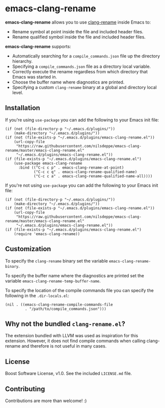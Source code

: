 # emacs-clang-rename

**emacs-clang-rename** allows you to use
[clang-rename](https://clang.llvm.org/extra/clang-rename.html) inside Emacs to:
- Rename symbol at point inside the file and included header files.
- Rename qualified symbol inside the file and included header files.

**emacs-clang-rename** supports:
- Automatically searching for a `compile_commands.json` file up the directory
  hierarchy.
- Specifying a `compile_commands.json` file as a directory local variable.
- Correctly execute the rename regardless from which directory that Emacs was
  started in.
- Choose the buffer name where diagnostics are printed.
- Specifying a custom `clang-rename` binary at a global and directory local
  level.

## Installation

If you're using `use-package` you can add the following to your Emacs init file:
```
(if (not (file-directory-p "~/.emacs.d/plugins/"))
    (make-directory "~/.emacs.d/plugins/"))
(if (not (file-exists-p "~/.emacs.d/plugins/emacs-clang-rename.el"))
    (url-copy-file
     "https://raw.githubusercontent.com/nilsdeppe/emacs-clang-rename/master/emacs-clang-rename.el"
     "~/.emacs.d/plugins/emacs-clang-rename.el"))
(if (file-exists-p "~/.emacs.d/plugins/emacs-clang-rename.el")
    (use-package emacs-clang-rename
      :bind (("C-c c p" . emacs-clang-rename-at-point)
             ("C-c c q" . emacs-clang-rename-qualified-name)
             ("C-c c a" . emacs-clang-rename-qualified-name-all))))
```

If you're not using `use-package` you can add the following to your Emacs init
file:
```
(if (not (file-directory-p "~/.emacs.d/plugins/"))
    (make-directory "~/.emacs.d/plugins/"))
(if (not (file-exists-p "~/.emacs.d/plugins/emacs-clang-rename.el"))
    (url-copy-file
     "https://raw.githubusercontent.com/nilsdeppe/emacs-clang-rename/master/emacs-clang-rename.el"
     "~/.emacs.d/plugins/emacs-clang-rename.el"))
(if (file-exists-p "~/.emacs.d/plugins/emacs-clang-rename.el")
    (require 'emacs-clang-rename))
```

## Customization

To specify the `clang-rename` binary set the variable
`emacs-clang-rename-binary`.

To specify the buffer name where the diagnostics are printed set the variable
`emacs-clang-rename-temp-buffer-name`.

To specify the location of the compile commands file you can specify the
following in the `.dir-locals.el`:
```
(nil . ((emacs-clang-rename-compile-commands-file
         . "/path/to/compile_commands.json")))
```

## Why not the bundled `clang-rename.el`?

The extension bundled with LLVM was used as inspiration for this
extension. However, it does not find compile commands when calling clang-rename
and therefore is not useful in many cases.

## License

Boost Software License, v1.0. See the included `LICENSE.md` file.

## Contributing

Contributions are more than welcome! :)

